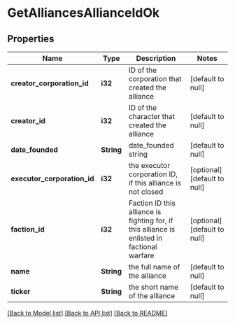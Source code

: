 # GetAlliancesAllianceIdOk

## Properties
Name | Type | Description | Notes
------------ | ------------- | ------------- | -------------
**creator_corporation_id** | **i32** | ID of the corporation that created the alliance | [default to null]
**creator_id** | **i32** | ID of the character that created the alliance | [default to null]
**date_founded** | **String** | date_founded string | [default to null]
**executor_corporation_id** | **i32** | the executor corporation ID, if this alliance is not closed | [optional] [default to null]
**faction_id** | **i32** | Faction ID this alliance is fighting for, if this alliance is enlisted in factional warfare | [optional] [default to null]
**name** | **String** | the full name of the alliance | [default to null]
**ticker** | **String** | the short name of the alliance | [default to null]

[[Back to Model list]](../README.md#documentation-for-models) [[Back to API list]](../README.md#documentation-for-api-endpoints) [[Back to README]](../README.md)


